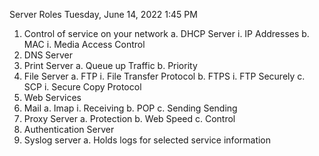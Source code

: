 Server Roles
Tuesday, June 14, 2022
1:45 PM
 
1. Control of service on your network
a. DHCP Server
i. IP Addresses
b. MAC
i. Media Access Control
2. DNS Server
3. Print Server
a. Queue up Traffic
b. Priority
4. File Server
a. FTP
i. File Transfer Protocol
b. FTPS
i. FTP Securely
c. SCP
i. Secure Copy Protocol 
5. Web Services
6. Mail
a. Imap
i. Receiving
b. POP
c. Sending
Sending
7. Proxy Server
a. Protection
b. Web Speed
c. Control
8. Authentication Server
9. Syslog server
a. Holds logs for selected service information
 
